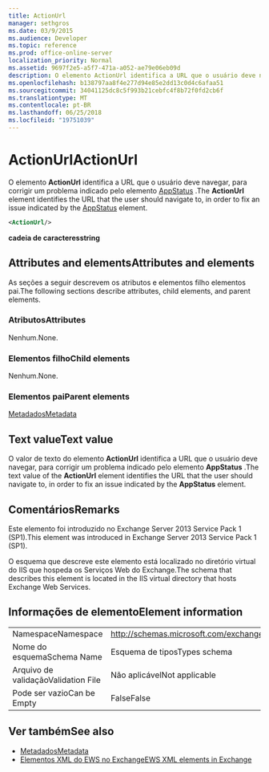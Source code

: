 ```yaml
---
title: ActionUrl
manager: sethgros
ms.date: 03/9/2015
ms.audience: Developer
ms.topic: reference
ms.prod: office-online-server
localization_priority: Normal
ms.assetid: 9697f2e5-a5f7-471a-a052-ae79e06eb09d
description: O elemento ActionUrl identifica a URL que o usuário deve navegar, para corrigir um problema indicado pelo elemento AppStatus.
ms.openlocfilehash: b138797aa8f4e277d94e85e2dd13c0d4c6afaa51
ms.sourcegitcommit: 34041125dc8c5f993b21cebfc4f8b72f0fd2cb6f
ms.translationtype: MT
ms.contentlocale: pt-BR
ms.lasthandoff: 06/25/2018
ms.locfileid: "19751039"
---
```

# <a name="actionurl"></a><span data-ttu-id="2baf2-103">ActionUrl</span><span class="sxs-lookup"><span data-stu-id="2baf2-103">ActionUrl</span></span>

<span data-ttu-id="2baf2-104">O elemento **ActionUrl** identifica a URL que o usuário deve navegar, para corrigir um problema indicado pelo elemento [AppStatus](appstatus-ex15websvcsotherref.md) .</span><span class="sxs-lookup"><span data-stu-id="2baf2-104">The **ActionUrl** element identifies the URL that the user should navigate to, in order to fix an issue indicated by the [AppStatus](appstatus-ex15websvcsotherref.md) element.</span></span> 
  
```XML
<ActionUrl/>
```

 <span data-ttu-id="2baf2-105">**cadeia de caracteres**</span><span class="sxs-lookup"><span data-stu-id="2baf2-105">**string**</span></span>
## <a name="attributes-and-elements"></a><span data-ttu-id="2baf2-106">Attributes and elements</span><span class="sxs-lookup"><span data-stu-id="2baf2-106">Attributes and elements</span></span>

<span data-ttu-id="2baf2-107">As seções a seguir descrevem os atributos e elementos filho elementos pai.</span><span class="sxs-lookup"><span data-stu-id="2baf2-107">The following sections describe attributes, child elements, and parent elements.</span></span>
  
### <a name="attributes"></a><span data-ttu-id="2baf2-108">Atributos</span><span class="sxs-lookup"><span data-stu-id="2baf2-108">Attributes</span></span>

<span data-ttu-id="2baf2-109">Nenhum.</span><span class="sxs-lookup"><span data-stu-id="2baf2-109">None.</span></span>
  
### <a name="child-elements"></a><span data-ttu-id="2baf2-110">Elementos filho</span><span class="sxs-lookup"><span data-stu-id="2baf2-110">Child elements</span></span>

<span data-ttu-id="2baf2-111">Nenhum.</span><span class="sxs-lookup"><span data-stu-id="2baf2-111">None.</span></span>
  
### <a name="parent-elements"></a><span data-ttu-id="2baf2-112">Elementos pai</span><span class="sxs-lookup"><span data-stu-id="2baf2-112">Parent elements</span></span>

[<span data-ttu-id="2baf2-113">Metadados</span><span class="sxs-lookup"><span data-stu-id="2baf2-113">Metadata</span></span>](metadata-ex15websvcsotherref.md)
  
## <a name="text-value"></a><span data-ttu-id="2baf2-114">Text value</span><span class="sxs-lookup"><span data-stu-id="2baf2-114">Text value</span></span>

<span data-ttu-id="2baf2-115">O valor de texto do elemento **ActionUrl** identifica a URL que o usuário deve navegar, para corrigir um problema indicado pelo elemento **AppStatus** .</span><span class="sxs-lookup"><span data-stu-id="2baf2-115">The text value of the **ActionUrl** element identifies the URL that the user should navigate to, in order to fix an issue indicated by the **AppStatus** element.</span></span> 
  
## <a name="remarks"></a><span data-ttu-id="2baf2-116">Comentários</span><span class="sxs-lookup"><span data-stu-id="2baf2-116">Remarks</span></span>

<span data-ttu-id="2baf2-117">Este elemento foi introduzido no Exchange Server 2013 Service Pack 1 (SP1).</span><span class="sxs-lookup"><span data-stu-id="2baf2-117">This element was introduced in Exchange Server 2013 Service Pack 1 (SP1).</span></span>
  
<span data-ttu-id="2baf2-118">O esquema que descreve este elemento está localizado no diretório virtual do IIS que hospeda os Serviços Web do Exchange.</span><span class="sxs-lookup"><span data-stu-id="2baf2-118">The schema that describes this element is located in the IIS virtual directory that hosts Exchange Web Services.</span></span>
  
## <a name="element-information"></a><span data-ttu-id="2baf2-119">Informações de elemento</span><span class="sxs-lookup"><span data-stu-id="2baf2-119">Element information</span></span>

|||
|:-----|:-----|
|<span data-ttu-id="2baf2-120">Namespace</span><span class="sxs-lookup"><span data-stu-id="2baf2-120">Namespace</span></span>  <br/> | http://schemas.microsoft.com/exchange/services/2006/types  <br/> |
|<span data-ttu-id="2baf2-121">Nome do esquema</span><span class="sxs-lookup"><span data-stu-id="2baf2-121">Schema Name</span></span>  <br/> |<span data-ttu-id="2baf2-122">Esquema de tipos</span><span class="sxs-lookup"><span data-stu-id="2baf2-122">Types schema</span></span>  <br/> |
|<span data-ttu-id="2baf2-123">Arquivo de validação</span><span class="sxs-lookup"><span data-stu-id="2baf2-123">Validation File</span></span>  <br/> |<span data-ttu-id="2baf2-124">Não aplicável</span><span class="sxs-lookup"><span data-stu-id="2baf2-124">Not applicable</span></span>  <br/> |
|<span data-ttu-id="2baf2-125">Pode ser vazio</span><span class="sxs-lookup"><span data-stu-id="2baf2-125">Can be Empty</span></span>  <br/> |<span data-ttu-id="2baf2-126">False</span><span class="sxs-lookup"><span data-stu-id="2baf2-126">False</span></span>  <br/> |
   
## <a name="see-also"></a><span data-ttu-id="2baf2-127">Ver também</span><span class="sxs-lookup"><span data-stu-id="2baf2-127">See also</span></span>

- [<span data-ttu-id="2baf2-128">Metadados</span><span class="sxs-lookup"><span data-stu-id="2baf2-128">Metadata</span></span>](metadata-ex15websvcsotherref.md)
- [<span data-ttu-id="2baf2-129">Elementos XML do EWS no Exchange</span><span class="sxs-lookup"><span data-stu-id="2baf2-129">EWS XML elements in Exchange</span></span>](ews-xml-elements-in-exchange.md)

